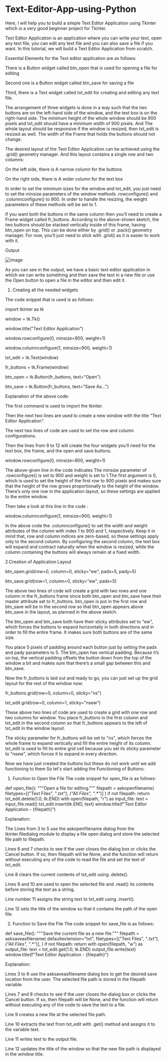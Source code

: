 # Text-Editor-App-using-Python

Here, I will help you to build a simple Text Editor Application using Tkinter which is a very good beginner project for Tkinter.

Text Editor Application is an application where you can write your text, open any text file, you can edit any text file and you can also save a file if you want. In this tutorial, we will build a Text Editor Application from scratch.

Essential Elements for the Text editor application are as follows:

There is a Button widget called btn_open that is used for opening a file for editing

Second one is a Button widget called btn_save for saving a file

Third, there is a Text widget called txt_edit for creating and editing any text file.

The arrangement of three widgets is done in a way such that the two buttons are on the left-hand side of the window, and the text box is on the right-hand side. The minimum height of the whole window should be 900 pixels and txt_edit should have a minimum width of 900 pixels. And The whole layout should be responsive if the window is resized, then txt_edit is resized as well. The width of the Frame that holds the buttons should not change.

The desired layout of the Text Editor Application can be achieved using the .grid() geometry manager. And this layout contains a single row and two columns:

On the left side, there is A narrow column for the buttons

On the right side, there is A wider column for the text box

In order to set the minimum sizes for the window and txt_edit, you just need to set the minsize parameters of the window methods .rowconfigure() and .columnconfigure() to 900. In order to handle the resizing, the weight parameters of these methods will be set to 1.

If you want both the buttons in the same column then you’ll need to create a Frame widget called fr_buttons. According to the above-shown sketch, the two buttons should be stacked vertically inside of this frame, having btn_open on top. This can be done either by .grid() or .pack() geometry manager. For now, you’ll just need to stick with .grid() as it is easier to work with it.


Output

![image](https://user-images.githubusercontent.com/22562694/120153189-0be6c000-c20c-11eb-879c-755bcc0781a8.png)

As you can see in the output, we have a basic text editor application in which we can write something and then save the text in a new file or use the Open button to open a file in the editor and then edit it.


1. Creating all the needed widgets

The code snippet that is used is as follows:

import tkinter as tk

window = tk.Tk()

window.title("Text Editor Application")

window.rowconfigure(0, minsize=900, weight=1)

window.columnconfigure(1, minsize=900, weight=1)

txt_edit = tk.Text(window)

fr_buttons = tk.Frame(window)

btn_open = tk.Button(fr_buttons, text="Open")

btn_save = tk.Button(fr_buttons, text="Save As...")

Explanation of the above code:

The first command is used to import the tkinter.

Then the next two lines are used to create a new window with the title "Text Editor Application".

The next two lines of code are used to set the row and column configurations.

Then the lines from 9 to 12 will create the four widgets you’ll need for the text box, the frame, and the open and save buttons.

window.rowconfigure(0, minsize=900, weight=1)

The above-given line in the code indicates The minsize parameter of .rowconfigure() is set to 900 and weight is set to 1.The first argument is 0, which is used to set the height of the first row to 900 pixels and makes sure that the height of the row grows proportionally to the height of the window. There’s only one row in the application layout, so these settings are applied to the entire window.

Then take a look at this line in the code :

window.columnconfigure(1, minsize=900, weight=1)

In the above code the .columnconfigure() to set the width and weight attributes of the column with index 1 to 900 and 1, respectively. Keep it in mind that, row and column indices are zero-based, so these settings apply only to the second column. By configuring the second column, the text box will expand and contract naturally when the window is resized, while the column containing the buttons will always remain at a fixed width.

2.Creation of Application Layout

btn_open.grid(row=0, column=0, sticky="ew", padx=5, pady=5)

btn_save.grid(row=1, column=0, sticky="ew", padx=5)

The above two lines of code will create a grid with two rows and one column in the fr_buttons frame since both btn_open and btn_save have their master attribute set to fr_buttons. btn_open is put in the first row and btn_save will be in the second row so that btn_open appears above btn_save in the layout, as planned in the above sketch.

The btn_open and btn_save both have their sticky attributes set to "ew", which forces the buttons to expand horizontally in both directions and in order to fill the entire frame. It makes sure both buttons are of the same size.

You place 5 pixels of padding around each button just by setting the padx and pady parameters to 5. The btn_open has vertical padding. Because it’s on top, the vertical padding offsets the button down from the top of the window a bit and makes sure that there’s a small gap between this and btn_save.

Now the fr_buttons is laid out and ready to go, you can just set up the grid layout for the rest of the window now:

fr_buttons.grid(row=0, column=0, sticky="ns")

txt_edit.grid(row=0, column=1, sticky="nsew")

These above two lines of code are used to create a grid with one row and two columns for window. You place fr_buttons in the first column and txt_edit in the second column so that fr_buttons appears to the left of txt_edit in the window layout.

The sticky parameter for fr_buttons will be set to "ns", which forces the whole frame to expand vertically and fill the entire height of its column. txt_edit is used to fill its entire grid cell because you set its sticky parameter to "nsew", which forces it to expand in every direction.

Now we have just created the buttons but these do not work until we add functioning to them So let's start adding the Functioning of Buttons:

1. Function to Open the File
The code snippet for open_file is as follows:


def open_file():
    """Open a file for editing."""
    filepath = askopenfilename(
        filetypes=[("Text Files", "*.txt"), ("All Files", "*.*")]
    )
    if not filepath:
        return
    txt_edit.delete(1.0, tk.END)
    with open(filepath, "r") as input_file:
        text = input_file.read()
        txt_edit.insert(tk.END, text)
    window.title(f"Text Editor Application - {filepath}")

Explanation:

The Lines from 3 to 5 use the askopenfilename dialog from the tkinter.filedialog module to display a file open dialog and store the selected file path to filepath.

Lines 6 and 7 checks to see if the user closes the dialog box or clicks the Cancel button. If so, then filepath will be None, and the function will return without executing any of the code to read the file and set the text of txt_edit.

Line 8 clears the current contents of txt_edit using .delete().

Lines 9 and 10 are used to open the selected file and .read() its contents before storing the text as a string.

Line number 11 assigns the string text to txt_edit using .insert().

Line 12 sets the title of the window so that it contains the path of the open file.

2. Function to Save the File
The code snippet for save_file is as follows:

def save_file():
    """Save the current file as a new file."""
    filepath = asksaveasfilename(
        defaultextension="txt",
        filetypes=[("Text Files", "*.txt"), ("All Files", "*.*")],
    )
    if not filepath:
        return
    with open(filepath, "w") as output_file:
        text = txt_edit.get(1.0, tk.END)
        output_file.write(text)
    window.title(f"Text Editor Application - {filepath}")


Explanation:

Lines 3 to 6 use the asksaveasfilename dialog box to get the desired save location from the user. The selected file path is stored in the filepath variable.

Lines 7 and 8 checks to see if the user closes the dialog box or clicks the Cancel button. If so, then filepath will be None, and the function will return without executing any of the code to save the text to a file.

Line 9 creates a new file at the selected file path.

Line 10 extracts the text from txt_edit with .get() method and assigns it to the variable text.

Line 11 writes text to the output file.

Line 12 updates the title of the window so that the new file path is displayed in the window title.
